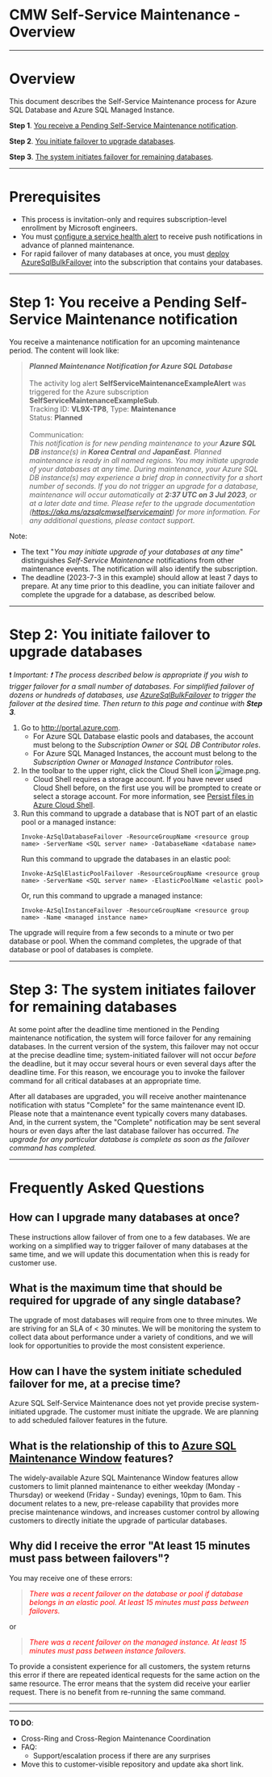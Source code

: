 # CMW Self-Service Maintenance - Overview

----

# Overview

This document describes the Self-Service Maintenance process for Azure SQL Database and Azure SQL Managed Instance. 

**Step 1**. [You receive a Pending Self-Service Maintenance notification](#step-1%3A-you-receive-a-pending-self-service-maintenance-notification).

**Step 2**. [You initiate failover to upgrade databases](#step-2%3A-you-initiate-failover-to-upgrade-databases).

**Step 3**. [The system initiates failover for remaining databases](#step-3%3A-the-system-initiates-failover-for-remaining-databases).

----

# Prerequisites

* This process is invitation-only and requires subscription-level enrollment by Microsoft engineers. 
* You must [configure a service health alert](https://learn.microsoft.com/en-us/azure/azure-sql/database/advance-notifications?view=azuresql#configure-an-advance-notification) to receive push notifications in advance of planned maintenance. 
* For rapid failover of many databases at once, you must [deploy AzureSqlBulkFailover](./DEPLOY.md) into the subscription that contains your databases. 

----

# Step 1: You receive a Pending Self-Service Maintenance notification

You receive a maintenance notification for an upcoming maintenance period. The content will look like: 

> **_Planned Maintenance Notification for Azure SQL Database_**<br/>
> <br/>
> The activity log alert **SelfServiceMaintenanceExampleAlert** was triggered for the Azure subscription **SelfServiceMaintenanceExampleSub**.<br/>
> Tracking ID: **VL9X-TP8**, Type: **Maintenance**<br/>
> Status: **Planned**<br/>
> <br/>
> Communication:<br/> _This notification is for new pending maintenance to your **Azure SQL DB** instance(s) in **Korea Central** and **JapanEast**. Planned maintenance is ready in all named regions. You may initiate upgrade of your databases at any time. During maintenance, your Azure SQL DB instance(s) may experience a brief drop in connectivity for a short number of seconds. If you do not trigger an upgrade for a database, maintenance will occur automatically at **2:37 UTC on 3 Jul 2023**, or at a later date and time. Please refer to the upgrade documentation (https://aka.ms/azsqlcmwselfservicemaint) for more information. For any additional questions, please contact support._

Note: 
* The text "_You may initiate upgrade of your databases at any time_" distinguishes _Self-Service Maintenance_ notifications from other maintenance events.  The notification will also identify the subscription.
* The deadline (2023-7-3 in this example) should allow at least 7 days to prepare. At any time prior to this deadline, you can initiate failover and complete the upgrade for a database, as described below. 

----

# Step 2: You initiate failover to upgrade databases

:exclamation: _Important: :exclamation: The process described below is appropriate if you wish to trigger failover for a small number of databases.
For simplified failover of dozens or hundreds of databases, use [AzureSqlBulkFailover](AzureSqlBulkFailoverUsage.md) to trigger the failover 
at the desired time. Then return to this page and continue with **Step 3**._ 

1. Go to http://portal.azure.com. 
    * For Azure SQL Database elastic pools and databases, the account must belong to the _Subscription Owner_ or _SQL DB Contributor roles_. 
    * For Azure SQL Managed Instances, the account must belong to the _Subscription Owner_ or _Managed Instance Contributor_ roles. 
1. In the toolbar to the upper right, click the Cloud Shell icon ![image.png](/.attachments/image-03fa2890-9f01-474b-a60a-024dbc678610.png). 
    * Cloud Shell requires a storage account. If you have never used Cloud Shell before, on the first use you will be prompted to create or select a storage account. For more information, see [Persist files in Azure Cloud Shell](https://learn.microsoft.com/en-us/azure/cloud-shell/persisting-shell-storage).
1. Run this command to upgrade a database that is NOT part of an elastic pool or a managed instance: 
    ```
    Invoke-AzSqlDatabaseFailover -ResourceGroupName <resource group name> -ServerName <SQL server name> -DatabaseName <database name>
    ```
    Run this command to upgrade the databases in an elastic pool: 
    ```
    Invoke-AzSqlElasticPoolFailover -ResourceGroupName <resource group name> -ServerName <SQL server name> -ElasticPoolName <elastic pool>
    ```
    Or, run this command to upgrade a managed instance: 
    ```
    Invoke-AzSqlInstanceFailover -ResourceGroupName <resource group name> -Name <managed instance name>
    ```

The upgrade will require from a few seconds to a minute or two per database or pool. When the command completes, the upgrade of that database or pool of databases is complete. 

----

# Step 3: The system initiates failover for remaining databases

At some point after the deadline time mentioned in the Pending maintenance notification, the system will force failover for any remaining databases. In the current version of the system, this failover may not occur at the precise deadline time; system-initiated failover will not occur _before_ the deadline, but it may occur several hours or even several days after the deadline time. For this reason, we encourage you to invoke the failover command for all critical databases at an appropriate time. 

After all databases are upgraded, you will receive another maintenance notification with status "Complete" for the same maintenance event ID. Please note that a maintenance event typically covers many databases. And, in the current system, the "Complete" notification may be sent several hours or even days after the last database failover has occurred. _The upgrade for any particular database is complete as soon as the failover command has completed._ 

----

# Frequently Asked Questions

## How can I upgrade many databases at once? 

These instructions allow failover of from one to a few databases. We are working on a simplified way to trigger failover of many databases at the same time, and we will update this documentation when this is ready for customer use. 

## What is the maximum time that should be required for upgrade of any single database? 

The upgrade of most databases will require from one to three minutes. We are striving for an SLA of < 30 minutes. We will be monitoring the system to collect data about performance under a variety of conditions, and we will look for opportunities to provide the most consistent experience. 

## How can I have the system initiate scheduled failover for me, at a precise time? 

Azure SQL Self-Service Maintenance does not yet provide precise system-initiated upgrade. The customer must initiate the upgrade. We are planning to add scheduled failover features in the future. 

## What is the relationship of this to [Azure SQL Maintenance Window](https://learn.microsoft.com/en-us/azure/azure-sql/database/maintenance-window?view=azuresql-mi) features? 

The widely-available Azure SQL Maintenance Window features allow customers to limit planned maintenance to either weekday (Monday - Thursday) or weekend (Friday - Sunday) evenings, 10pm to 6am. This document relates to a new, pre-release capability that provides more precise maintenance windows, and increases customer control by allowing customers to directly initiate the upgrade of particular databases. 

## Why did I receive the error "At least 15 minutes must pass between failovers"?
You may receive one of these errors: 

> <span style="color:red"> _There was a recent failover on the database or pool if database belongs in an elastic pool.  At least 15 minutes must pass between failovers._</span>

  or

> <span style="color:red"> _There was a recent failover on the managed instance. At least 15 minutes must pass between instance failovers._ </span>

To provide a consistent experience for all customers, the system returns this error if there are repeated identical requests for the same action on the same resource. The error means that the system did receive your earlier request. There is no benefit from re-running the same command. 


----
----

**TO DO**:
* Cross-Ring and Cross-Region Maintenance Coordination
* FAQ: 
   * Support/escalation process if there are any surprises
* Move this to customer-visible repository and update aka short link. 
